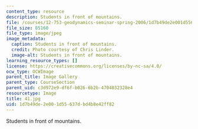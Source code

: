 ```yaml
---
content_type: resource
description: Students in front of mountains.
file: /courses/12-753-geodynamics-seminar-spring-2006/1d7b49de2e001d55637dbd4b8e42ff82_41.jpg
file_size: 85160
file_type: image/jpeg
image_metadata:
  caption: Students in front of mountains.
  credit: Photo courtesy of Chris Linder.
  image-alt: Students in front of mountains.
learning_resource_types: []
license: https://creativecommons.org/licenses/by-nc-sa/4.0/
ocw_type: OCWImage
parent_title: Image Gallery
parent_type: CourseSection
parent_uid: c3d972e9-df6f-b026-6b2b-4704032328e4
resourcetype: Image
title: 41.jpg
uid: 1d7b49de-2e00-1d55-637d-bd4b8e42ff82
---
```

Students in front of mountains.